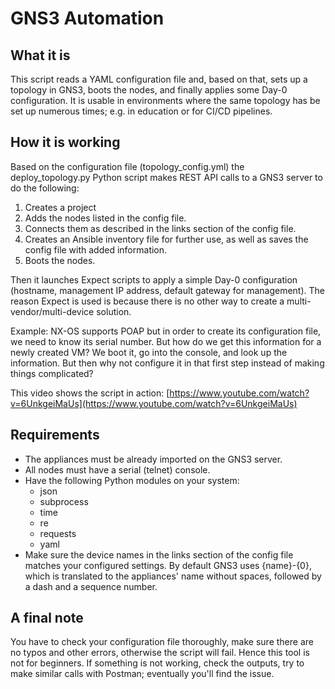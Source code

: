 # GNS3 Automation

## What it is

This script reads a YAML configuration file and, based on that, sets up a topology in GNS3, boots the nodes, and finally applies some Day-0 configuration. It is usable in environments where the same topology has be set up numerous times; e.g. in education or for CI/CD pipelines.

## How it is working

Based on the configuration file (topology_config.yml) the deploy_topology.py Python script makes REST API calls to a GNS3 server to do the following:

1. Creates a project
2. Adds the nodes listed in the config file.
3. Connects them as described in the links section of the config file.
4. Creates an Ansible inventory file for further use, as well as saves the config file with added information.
5. Boots the nodes.

Then it launches Expect scripts to apply a simple Day-0 configuration (hostname, management IP address, default gateway for management). The reason Expect is used is because there is no other way to create a multi-vendor/multi-device solution.

Example: NX-OS supports POAP but in order to create its configuration file, we need to know its serial number. But how do we get this information for a newly created VM? We boot it, go into the console, and look up the information. But then why not configure it in that first step instead of making things complicated?

This video shows the script in action: [https://www.youtube.com/watch?v=6UnkgeiMaUs](https://www.youtube.com/watch?v=6UnkgeiMaUs)

## Requirements

- The appliances must be already imported on the GNS3 server.
- All nodes must have a serial (telnet) console.
- Have the following Python modules on your system:
  - json
  - subprocess
  - time
  - re
  - requests
  - yaml
- Make sure the device names in the links section of the config file matches your configured settings. By default GNS3 uses {name}-{0}, which is translated to the appliances' name without spaces, followed by a dash and a sequence number.

## A final note

You have to check your configuration file thoroughly, make sure there are no typos and other errors, otherwise the script will fail. Hence this tool is not for beginners. If something is not working, check the outputs, try to make similar calls with Postman; eventually you'll find the issue.
